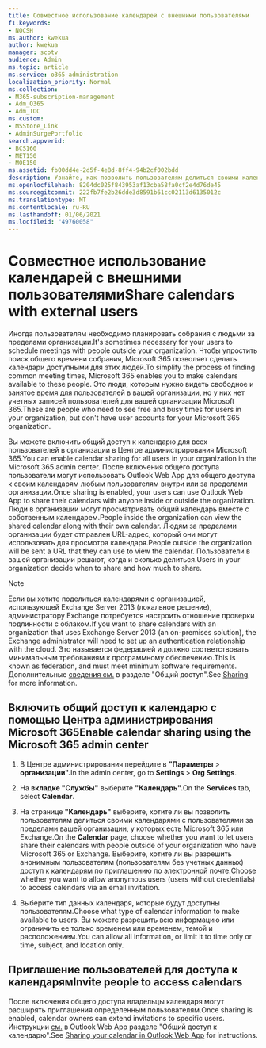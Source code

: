 ```yaml
---
title: Совместное использование календарей с внешними пользователями
f1.keywords:
- NOCSH
ms.author: kwekua
author: kwekua
manager: scotv
audience: Admin
ms.topic: article
ms.service: o365-administration
localization_priority: Normal
ms.collection:
- M365-subscription-management
- Adm_O365
- Adm_TOC
ms.custom:
- MSStore_Link
- AdminSurgePortfolio
search.appverid:
- BCS160
- MET150
- MOE150
ms.assetid: fb00dd4e-2d5f-4e8d-8ff4-94b2cf002bdd
description: Узнайте, как позволить пользователям делиться своими календарями с внешними пользователями для собраний и встреч.
ms.openlocfilehash: 8204dc025f843953af13cba58fa0cf2e4d76de45
ms.sourcegitcommit: 222fb7fe2b26dde3d8591b61cc02113d6135012c
ms.translationtype: MT
ms.contentlocale: ru-RU
ms.lasthandoff: 01/06/2021
ms.locfileid: "49760058"
---
```

# <a name="share-calendars-with-external-users"></a><span data-ttu-id="a3b1b-103">Совместное использование календарей с внешними пользователями</span><span class="sxs-lookup"><span data-stu-id="a3b1b-103">Share calendars with external users</span></span>

<span data-ttu-id="a3b1b-104">Иногда пользователям необходимо планировать собрания с людьми за пределами организации.</span><span class="sxs-lookup"><span data-stu-id="a3b1b-104">It's sometimes necessary for your users to schedule meetings with people outside your organization.</span></span> <span data-ttu-id="a3b1b-105">Чтобы упростить поиск общего времени собрания, Microsoft 365 позволяет сделать календари доступными для этих людей.</span><span class="sxs-lookup"><span data-stu-id="a3b1b-105">To simplify the process of finding common meeting times, Microsoft 365 enables you to make calendars available to these people.</span></span> <span data-ttu-id="a3b1b-106">Это люди, которым нужно видеть свободное и занятое время для пользователей в вашей организации, но у них нет учетных записей пользователей для вашей организации Microsoft 365.</span><span class="sxs-lookup"><span data-stu-id="a3b1b-106">These are people who need to see free and busy times for users in your organization, but don't have user accounts for your Microsoft 365 organization.</span></span>

<span data-ttu-id="a3b1b-107">Вы можете включить общий доступ к календарю для всех пользователей в организации в Центре администрирования Microsoft 365.</span><span class="sxs-lookup"><span data-stu-id="a3b1b-107">You can enable calendar sharing for all users in your organization in the Microsoft 365 admin center.</span></span> <span data-ttu-id="a3b1b-108">После включения общего доступа пользователи могут использовать Outlook Web App для общего доступа к своим календарям любым пользователям внутри или за пределами организации.</span><span class="sxs-lookup"><span data-stu-id="a3b1b-108">Once sharing is enabled, your users can use Outlook Web App to share their calendars with anyone inside or outside the organization.</span></span> <span data-ttu-id="a3b1b-109">Люди в организации могут просматривать общий календарь вместе с собственным календарем.</span><span class="sxs-lookup"><span data-stu-id="a3b1b-109">People inside the organization can view the shared calendar along with their own calendar.</span></span> <span data-ttu-id="a3b1b-110">Людям за пределами организации будет отправлен URL-адрес, который они могут использовать для просмотра календаря.</span><span class="sxs-lookup"><span data-stu-id="a3b1b-110">People outside the organization will be sent a URL that they can use to view the calendar.</span></span> <span data-ttu-id="a3b1b-111">Пользователи в вашей организации решают, когда и сколько делиться.</span><span class="sxs-lookup"><span data-stu-id="a3b1b-111">Users in your organization decide when to share and how much to share.</span></span>

> [!NOTE]
> <span data-ttu-id="a3b1b-112">Если вы хотите поделиться календарями с организацией, использующей Exchange Server 2013 (локальное решение), администратору Exchange потребуется настроить отношение проверки подлинности с облаком.</span><span class="sxs-lookup"><span data-stu-id="a3b1b-112">If you want to share calendars with an organization that uses Exchange Server 2013 (an on-premises solution), the Exchange administrator will need to set up an authentication relationship with the cloud.</span></span> <span data-ttu-id="a3b1b-113">Это называется федерацией и должно соответствовать минимальным требованиям к программному обеспечению.</span><span class="sxs-lookup"><span data-stu-id="a3b1b-113">This is known as federation, and must meet minimum software requirements.</span></span> <span data-ttu-id="a3b1b-114">Дополнительные [сведения см.](https://technet.microsoft.com/library/dd638083%28v=exchg.150%29.aspx) в разделе "Общий доступ".</span><span class="sxs-lookup"><span data-stu-id="a3b1b-114">See [Sharing](https://technet.microsoft.com/library/dd638083%28v=exchg.150%29.aspx) for more information.</span></span>
  
## <a name="enable-calendar-sharing-using-the-microsoft-365-admin-center"></a><span data-ttu-id="a3b1b-115">Включить общий доступ к календарю с помощью Центра администрирования Microsoft 365</span><span class="sxs-lookup"><span data-stu-id="a3b1b-115">Enable calendar sharing using the Microsoft 365 admin center</span></span>

1. <span data-ttu-id="a3b1b-116">В Центре администрирования перейдите в **"Параметры** \> **организации".**</span><span class="sxs-lookup"><span data-stu-id="a3b1b-116">In the admin center, go to **Settings** \> **Org Settings**.</span></span>

2. <span data-ttu-id="a3b1b-117">На **вкладке "Службы"** выберите **"Календарь".**</span><span class="sxs-lookup"><span data-stu-id="a3b1b-117">On the **Services** tab, select **Calendar**.</span></span>
  
3. <span data-ttu-id="a3b1b-118">На странице **"Календарь"** выберите, хотите ли вы позволить пользователям делиться своими календарями с пользователями за пределами вашей организации, у которых есть Microsoft 365 или Exchange.</span><span class="sxs-lookup"><span data-stu-id="a3b1b-118">On the **Calendar** page, choose whether you want to let users share their calendars with people outside of your organization who have Microsoft 365 or Exchange.</span></span> <span data-ttu-id="a3b1b-119">Выберите, хотите ли вы разрешить анонимным пользователям (пользователям без учетных данных) доступ к календарям по приглашению по электронной почте.</span><span class="sxs-lookup"><span data-stu-id="a3b1b-119">Choose whether you want to allow anonymous users (users without credentials) to access calendars via an email invitation.</span></span>

4. <span data-ttu-id="a3b1b-120">Выберите тип данных календаря, которые будут доступны пользователям.</span><span class="sxs-lookup"><span data-stu-id="a3b1b-120">Choose what type of calendar information to make available to users.</span></span> <span data-ttu-id="a3b1b-121">Вы можете разрешить всю информацию или ограничить ее только временем или временем, темой и расположением.</span><span class="sxs-lookup"><span data-stu-id="a3b1b-121">You can allow all information, or limit it to time only or time, subject, and location only.</span></span>

## <a name="invite-people-to-access-calendars"></a><span data-ttu-id="a3b1b-122">Приглашение пользователей для доступа к календарям</span><span class="sxs-lookup"><span data-stu-id="a3b1b-122">Invite people to access calendars</span></span>

<span data-ttu-id="a3b1b-123">После включения общего доступа владельцы календаря могут расширять приглашения определенным пользователям.</span><span class="sxs-lookup"><span data-stu-id="a3b1b-123">Once sharing is enabled, calendar owners can extend invitations to specific users.</span></span> <span data-ttu-id="a3b1b-124">Инструкции [см.](https://support.microsoft.com/office/7ecef8ae-139c-40d9-bae2-a23977ee58d5) в Outlook Web App разделе "Общий доступ к календарю".</span><span class="sxs-lookup"><span data-stu-id="a3b1b-124">See [Sharing your calendar in Outlook Web App](https://support.microsoft.com/office/7ecef8ae-139c-40d9-bae2-a23977ee58d5) for instructions.</span></span>